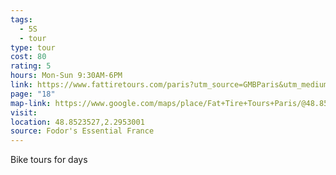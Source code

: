 ```yaml
---
tags:
  - 5S
  - tour
type: tour
cost: 80
rating: 5
hours: Mon-Sun 9:30AM-6PM
link: https://www.fattiretours.com/paris?utm_source=GMBParis&utm_medium=organic&utm_campaign=GMBParis&utm_id=GMBParis
page: "18"
map-link: https://www.google.com/maps/place/Fat+Tire+Tours+Paris/@48.8520218,2.2888058,16.04z/data=!4m6!3m5!1s0x47e6701932c4977f:0x8b28a9d6bc4145f8!8m2!3d48.852098!4d2.295223!16s%2Fg%2F1ttpg6cg?entry=ttu&g_ep=EgoyMDI0MDgyOC4wIKXMDSoASAFQAw%3D%3D
visit: 
location: 48.8523527,2.2953001
source: Fodor's Essential France
---
```

Bike tours for days